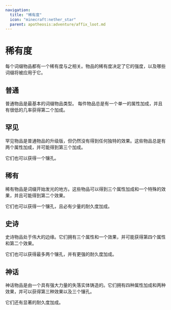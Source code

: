 ```yaml
---
navigation:
  title: "稀有度"
  icon: "minecraft:nether_star"
  parent: apotheosis:adventure/affix_loot.md
---
```


# 稀有度

每个词缀物品都有一个<Color id="blue">稀有度</Color>与之相关。物品的稀有度决定了它的强度，以及哪些词缀将被应用于它。

## 普通

<Color hex="#808080">普通</Color>物品是最基本的词缀物品类型。 每件物品总是有一个单一的属性加成，并且有很低的几率获得第二个加成。

## 罕见

<Color hex="#33FF33">罕见</Color>物品是普通物品的升级版，但仍然没有得到任何独特的效果。这些物品总是有两个属性加成，并可能得到第三个加成。

它们也可以获得一个镶孔。

## 稀有

<Color hex="#5555FF">稀有</Color>物品是词缀开始发光的地方。这些物品可以得到三个属性加成和一个特殊的效果，并且可能得到第二个效果。

它们也可以获得一个镶孔，且必有少量的耐久度加成。

## 史诗

<Color hex="#BB00BB">史诗</Color>物品处于伟大的边缘。它们拥有三个属性和一个效果，并可能获得第四个属性和第二个效果。

它们也可以获得最多两个镶孔，并有更强的耐久度加成。

## 神话

<Color hex="#ED7014">神话</Color>物品是由一个具有强大力量的失落实体铸造的。它们拥有四种属性加成和两种效果，并可以获得第三种效果以及三个镶孔。

它们还有显著的耐久度加成。

